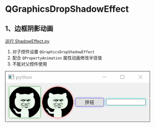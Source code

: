 # QGraphicsDropShadowEffect

## 1、边框阴影动画
[运行 ShadowEffect.py](ShadowEffect.py)

1. 对子控件设置 `QGraphicsDropShadowEffect`
2. 配合 `QPropertyAnimation` 属性动画修改半径值
3. 不能对父控件使用

![ShadowEffect](ScreenShot/ShadowEffect.gif)